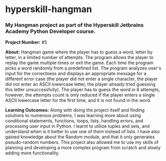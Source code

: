 # hyperskill-hangman
### My Hangman project as part of the Hyperskill Jetbrains Academy Python Developer course.

**Project Number:** #5

**About:** Hangman game where the player has to guess a word, letter by letter, in a limited number of attempts. The program allows the player to replay the game multiple times or exit the game. Each time the program picks a word randomly from a predefined list. The program analyzes user's input for the correctness and displays an appropriate message for a different error case (the player did not enter a single character, the player did not enter an ASCII lowercase letter, the player already tried guessing this letter unsuccessfully). The player has to guess the word in 8 attempts, however, the attempts count is only reduced if the player enters a single ASCII lowercase letter for the first time, and it is not found in the word.

**Learning Outcomes:** Along with doing the project itself and finding solutions to numerous problems, I was learning more about using conditional statements, functions, loops, lists, handling errors, and processing user input in Python. I learnt to utilize tuples and sets, and understand when is it better to use one of them instead of lists. I have also gained knowledge about the Random module, and that it only generates pseudo-random numbers. This project also allowed me to use my skills of planning and developing a more complex program from scratch and slowly adding more functionality. 
